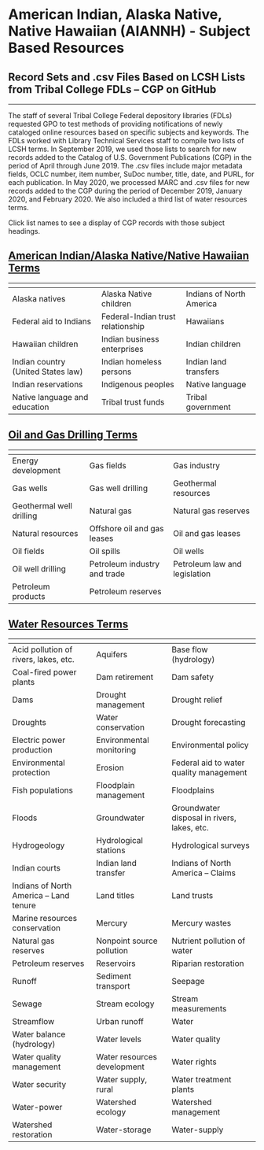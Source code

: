 # American Indian, Alaska Native, Native Hawaiian (AIANNH) - Subject Based Resources

## Record Sets and .csv Files Based on LCSH Lists from Tribal College FDLs – CGP on GitHub

-----------

The staff of several Tribal College Federal depository libraries (FDLs) requested GPO to test methods of providing notifications of newly cataloged online resources based on specific subjects and keywords. The FDLs worked with Library Technical Services staff to compile two lists of LCSH terms. In September 2019, we used those lists to search for new records added to the Catalog of U.S. Government Publications (CGP) in the period of April through June 2019. The .csv files include major metadata fields, OCLC number, item number, SuDoc number, title, date, and PURL, for each publication. In May 2020, we processed MARC and .csv files for new records added to the CGP during the period of December 2019, January 2020, and February 2020. We also included a third list of water resources terms.

Click list names to see a display of CGP records with those subject headings.

## [American Indian/Alaska Native/Native Hawaiian Terms](Terms_Records_Display_Lists/AIANNH_List_Records_Display.md)
| <!-- -->                    | <!-- -->                 | <!-- --> 
------------------------------|--------------------------|-----------------------------
Alaska natives | Alaska Native children | Indians of North America 
Federal aid to Indians | Federal-Indian trust relationship | Hawaiians 
Hawaiian children | Indian business enterprises | Indian children 
Indian country (United States law) | Indian homeless persons | Indian land transfers 
Indian reservations | Indigenous peoples | Native language
Native language and education | Tribal trust funds | Tribal government
  
 

## [Oil and Gas Drilling Terms](Terms_Records_Display_Lists/Oil_and_Gas_List_Records_Display.md)
| <!-- -->                    | <!-- -->                 | <!-- --> 
------------------------------|--------------------------|-----------------------------
Energy development | Gas fields | Gas industry
Gas wells | Gas well drilling | Geothermal resources
Geothermal well drilling | Natural gas | Natural gas reserves
Natural resources | Offshore oil and gas leases | Oil and gas leases
Oil fields | Oil spills | Oil wells
Oil well drilling | Petroleum industry and trade | Petroleum law and legislation
Petroleum products | Petroleum reserves


## [Water Resources Terms](Terms_Records_Display_Lists/Water_Resources_List_Records_Display.md)

| <!-- -->                    | <!-- -->                 | <!-- --> 
------------------------------|-----------------------------|--------------------------
Acid pollution of rivers, lakes, etc.  | Aquifers                    | Base flow (hydrology)
Coal-fired power plants                | Dam retirement              | Dam safety
Dams                                   | Drought management          | Drought relief
Droughts                               | Water conservation          | Drought forecasting
Electric power production              | Environmental monitoring    | Environmental policy
Environmental protection               | Erosion                     | Federal aid to water quality management
Fish populations                       | Floodplain management       | Floodplains
Floods                                 | Groundwater                 | Groundwater disposal in rivers, lakes, etc.
Hydrogeology                           | Hydrological stations       | Hydrological surveys
Indian courts                          | Indian land transfer        | Indians of North America – Claims
Indians of North America – Land tenure | Land titles                 | Land trusts
Marine resources conservation          | Mercury                     | Mercury wastes
Natural gas reserves                   | Nonpoint source pollution   | Nutrient pollution of water
Petroleum reserves                     | Reservoirs                  | Riparian restoration
Runoff                                 | Sediment transport          | Seepage
Sewage                                 | Stream ecology              | Stream measurements
Streamflow                             | Urban runoff                | Water
Water balance (hydrology)              | Water levels                | Water quality
Water quality management               | Water resources development | Water rights
Water security                         | Water supply, rural         | Water treatment plants
Water-power                            | Watershed ecology           | Watershed management
Watershed restoration                  | Water-storage               | Water-supply
